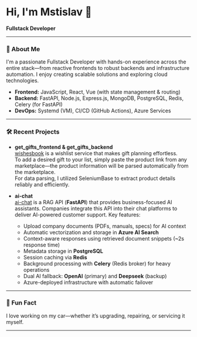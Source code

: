 # Hi, I'm Mstislav 👋

**Fullstack Developer**

---

### 🚀 About Me

I'm a passionate Fullstack Developer with hands-on experience across the entire stack—from reactive frontends to robust backends and infrastructure automation. I enjoy creating scalable solutions and exploring cloud technologies.

- **Frontend:** JavaScript, React, Vue (with state management & routing)
- **Backend:** FastAPI, Node.js, Express.js, MongoDB, PostgreSQL, Redis, Celery (for FastAPI)
- **DevOps:** Systemd (VM), CI/CD (GitHub Actions), Azure Services

---

### 🛠️ Recent Projects

- **get_gifts_frontend & get_gifts_backend**  
  [wishesbook](https://wishesbook.ru/) is a wishlist service that makes gift planning effortless.  
  To add a desired gift to your list, simply paste the product link from any marketplace—the product information will be parsed automatically from the marketplace.  
  For data parsing, I utilized SeleniumBase to extract product details reliably and efficiently.

- **ai-chat**  
  [ai-chat](https://github.com/Nikcet/ai_chat) is a RAG API (**FastAPI**) that provides business-focused AI assistants. Companies integrate this API into their chat platforms to deliver AI-powered customer support. Key features:  
  - Upload company documents (PDFs, manuals, specs) for AI context
  - Automatic vectorization and storage in **Azure AI Search**  
  - Context-aware responses using retrieved document snippets (~2s response time)  
  - Metadata storage in **PostgreSQL**  
  - Session caching via **Redis**  
  - Background processing with **Celery** (Redis broker) for heavy operations  
  - Dual AI fallback: **OpenAI** (primary) and **Deepseek** (backup)  
  - Azure-deployed infrastructure with automatic failover 

---

### 🚗 Fun Fact

I love working on my car—whether it’s upgrading, repairing, or servicing it myself.

---

